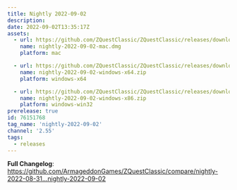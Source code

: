 ```yaml
---
title: Nightly 2022-09-02
description: 
date: 2022-09-02T13:35:17Z
assets: 
  - url: https://github.com/ZQuestClassic/ZQuestClassic/releases/download/nightly-2022-09-02/nightly-2022-09-02-mac.dmg
    name: nightly-2022-09-02-mac.dmg
    platform: mac

  - url: https://github.com/ZQuestClassic/ZQuestClassic/releases/download/nightly-2022-09-02/nightly-2022-09-02-windows-x64.zip
    name: nightly-2022-09-02-windows-x64.zip
    platform: windows-x64

  - url: https://github.com/ZQuestClassic/ZQuestClassic/releases/download/nightly-2022-09-02/nightly-2022-09-02-windows-x86.zip
    name: nightly-2022-09-02-windows-x86.zip
    platform: windows-win32
prerelease: true
id: 76151768
tag_name: 'nightly-2022-09-02'
channel: '2.55'
tags:
  - releases
---
```


**Full Changelog**: https://github.com/ArmageddonGames/ZQuestClassic/compare/nightly-2022-08-31...nightly-2022-09-02
